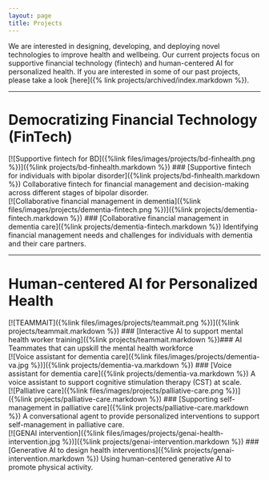 ```yaml
---
layout: page
title: Projects
---
```


We are interested in designing, developing, and deploying novel
technologies to improve health and wellbeing. Our current projects
focus on supportive financial technology (fintech) and human-centered AI for personalized health.
If you are interested in some of our past projects, please take a look [here]({% link projects/archived/index.markdown %}).

<div class="row">
<div class="col-md-12 text-center">
<hr>
<h1>Democratizing Financial Technology (FinTech)</h1>
</div>
</div>

<div class="row">

<div class="col-lg-6" markdown="1">
[![Supportive fintech for BD]({%link files/images/projects/bd-finhealth.png %})]({%link projects/bd-finhealth.markdown %})
### [Supportive fintech for individuals with bipolar disorder]({%link projects/bd-finhealth.markdown %})
Collaborative fintech for financial management and decision-making across different stages of bipolar disorder.
</div>

<div class="col-lg-6" markdown="1">
[![Collaborative financial management in dementia]({%link files/images/projects/dementia-fintech.png %})]({%link projects/dementia-fintech.markdown %})
### [Collaborative financial management in dementia care]({%link projects/dementia-fintech.markdown %})
Identifying financial management needs and challenges for individuals with dementia and their care partners.
</div>

</div>

<div class="row">
<div class="col-md-12 text-center">
<hr>
<h1>Human-centered AI for Personalized Health</h1>
</div>
</div>

<div class="row">

<div class="col-lg-6" markdown="1">
[![TEAMMAIT]({%link files/images/projects/teammait.png %})]({%link projects/teammait.markdown %})
### [Interactive AI to support mental health worker training]({%link projects/teammait.markdown %})###
AI Teammates that can upskill the mental health workforce
</div>

<div class="col-lg-6" markdown="1">
[![Voice assistant for dementia care]({%link files/images/projects/dementia-va.jpg %})]({%link projects/dementia-va.markdown %})
### [Voice assistant for dementia care]({%link projects/dementia-va.markdown %})
A voice assistant to support cognitive stimulation therapy (CST) at scale.
</div>

<div class="row">
<div class="col-lg-6" markdown="1">
[![Palliative care]({%link files/images/projects/palliative-care.png %})]({%link projects/palliative-care.markdown %})
### [Supporting self-management in palliative care]({%link projects/palliative-care.markdown %})
A conversational agent to provide personalized interventions to support self-management in palliative care.
</div>

<div class="col-lg-6" markdown="1">
[![GENAI intervention]({%link files/images/projects/genai-health-intervention.jpg %})]({%link projects/genai-intervention.markdown %})
### [Generative AI to design health interventions]({%link projects/genai-intervention.markdown %})
Using human-centered generative AI to promote physical activity.
</div>

</div>

